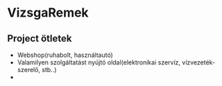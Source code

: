 # VizsgaRemek

## Project ötletek

- Webshop(ruhabolt, használtautó)
- Valamilyen szolgáltatást nyújtó oldal(elektronikai szervíz, vízvezeték-szerelő, stb..)
- 
